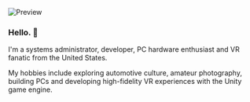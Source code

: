 ![Preview](readme.png)

### Hello. 👋

I'm a systems administrator, developer, PC hardware enthusiast and VR fanatic from the United States.

My hobbies include exploring automotive culture, amateur photography, building PCs and developing high-fidelity VR experiences with the Unity game engine.


<!--
**DAGINATSUKO/daginatsuko** is a ✨ _special_ ✨ repository because its `README.md` (this file) appears on your GitHub profile.

Here are some ideas to get you started:

- 🔭 I’m currently working on ...
- 🌱 I’m currently learning ...
- 👯 I’m looking to collaborate on ...
- 🤔 I’m looking for help with ...
- 💬 Ask me about ...
- 📫 How to reach me: ...
- 😄 Pronouns: ...
- ⚡ Fun fact: ...
-->

